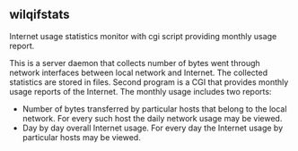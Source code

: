 ## wilqifstats

Internet usage statistics monitor with cgi script providing monthly
usage report.

This is a server daemon that collects number of bytes went through
network interfaces between local network and Internet. The collected
statistics are stored in files. Second program is a CGI that provides
monthly usage reports of the Internet. The monthly usage includes
two reports:
  * Number of bytes transferred by particular hosts that belong to the
    local network. For every such host the daily network usage may be viewed.
  * Day by day overall Internet usage. For every day the Internet usage
    by particular hosts may be viewed.


